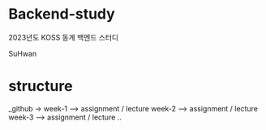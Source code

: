 # Backend-study
2023년도 KOSS 동계 백엔드 스터디

SuHwan

# structure
_github -> week-1 --> assignment / lecture 
           week-2 --> assignment / lecture 
           week-3 --> assignment / lecture 
..
